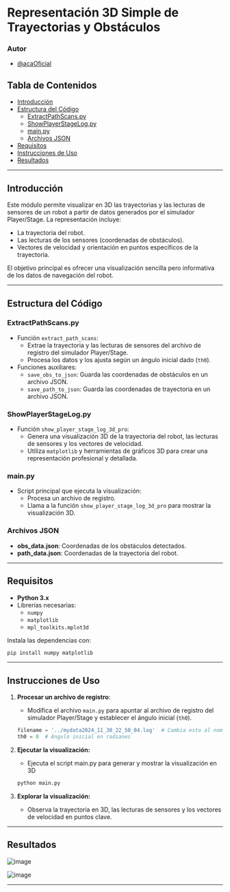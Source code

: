 # Representación 3D Simple de Trayectorias y Obstáculos

### Autor

- [@acaOficial](https://github.com/acaOficial)

## Tabla de Contenidos

- [Introducción](#introducción)
- [Estructura del Código](#estructura-del-código)
  - [ExtractPathScans.py](#extractpathscanspy)
  - [ShowPlayerStageLog.py](#showplayerstagelogpy)
  - [main.py](#mainpy)
  - [Archivos JSON](#archivos-json)
- [Requisitos](#requisitos)
- [Instrucciones de Uso](#instrucciones-de-uso)
- [Resultados](#resultados)

---

## Introducción

Este módulo permite visualizar en 3D las trayectorias y las lecturas de sensores de un robot a partir de datos generados por el simulador Player/Stage. La representación incluye:
- La trayectoria del robot.
- Las lecturas de los sensores (coordenadas de obstáculos).
- Vectores de velocidad y orientación en puntos específicos de la trayectoria.

El objetivo principal es ofrecer una visualización sencilla pero informativa de los datos de navegación del robot.

---

## Estructura del Código

### ExtractPathScans.py

- Función `extract_path_scans`:
  - Extrae la trayectoria y las lecturas de sensores del archivo de registro del simulador Player/Stage.
  - Procesa los datos y los ajusta según un ángulo inicial dado (`th0`).
- Funciones auxiliares:
  - `save_obs_to_json`: Guarda las coordenadas de obstáculos en un archivo JSON.
  - `save_path_to_json`: Guarda las coordenadas de trayectoria en un archivo JSON.

### ShowPlayerStageLog.py

- Función `show_player_stage_log_3d_pro`:
  - Genera una visualización 3D de la trayectoria del robot, las lecturas de sensores y los vectores de velocidad.
  - Utiliza `matplotlib` y herramientas de gráficos 3D para crear una representación profesional y detallada.

### main.py

- Script principal que ejecuta la visualización:
  - Procesa un archivo de registro.
  - Llama a la función `show_player_stage_log_3d_pro` para mostrar la visualización 3D.

### Archivos JSON

- **obs_data.json**: Coordenadas de los obstáculos detectados.
- **path_data.json**: Coordenadas de la trayectoria del robot.

---

## Requisitos

- **Python 3.x**
- Librerías necesarias:
  - `numpy`
  - `matplotlib`
  - `mpl_toolkits.mplot3d`

Instala las dependencias con:

```bash
pip install numpy matplotlib
```

---

## Instrucciones de Uso

1. **Procesar un archivo de registro**:
   - Modifica el archivo `main.py` para apuntar al archivo de registro del simulador Player/Stage y establecer el ángulo inicial (`th0`).
   ```python
   filename = '../mydata2024_11_30_22_50_04.log'  # Cambia esto al nombre de tu archivo
   th0 = 0  # Ángulo inicial en radianes
   ```

2. **Ejecutar la visualización:**
    - Ejecuta el script main.py para generar y mostrar la visualización en 3D
    ```python
    python main.py
    ```

3. **Explorar la visualización:**
    - Observa la trayectoria en 3D, las lecturas de sensores y los vectores de velocidad en puntos clave.

---

## Resultados

![image](https://github.com/user-attachments/assets/a38072b2-1a88-4e61-97b2-4f1604fb83ce)

![image](https://github.com/user-attachments/assets/47e6618d-1c98-439a-944b-ba93581a9b01)

---
